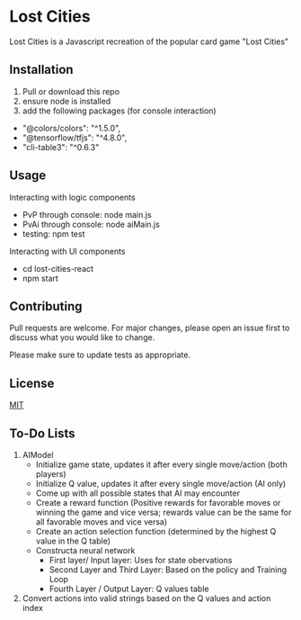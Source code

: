 # Lost Cities

Lost Cities is a Javascript recreation of the popular card game "Lost Cities"

## Installation

1. Pull or download this repo
2. ensure node is installed
3. add the following packages (for console interaction)
- "@colors/colors": "^1.5.0",
- "@tensorflow/tfjs": "^4.8.0",
- "cli-table3": "^0.6.3"
  

## Usage

Interacting with logic components

- PvP through console: node main.js
- PvAi through console: node aiMain.js
- testing: npm test

Interacting with UI components

- cd lost-cities-react
- npm start

## Contributing

Pull requests are welcome. For major changes, please open an issue first
to discuss what you would like to change.

Please make sure to update tests as appropriate.

## License

[MIT](https://choosealicense.com/licenses/mit/)

## To-Do Lists
1. AIModel
    - Initialize game state, updates it after every single move/action (both players)
    - Initialize Q value, updates it after every single move/action (AI only)
    - Come up with all possible states that AI may encounter
    - Create a reward function (Positive rewards for favorable moves or winning the game and vice versa; rewards value can be the same for all favorable moves and vice versa)
    - Create an action selection function (determined by the highest Q value in the Q table)
    - Constructa neural network 
        - First layer/ Input layer: Uses for state obervations
        - Second Layer and Third Layer: Based on the policy and Training Loop
        - Fourth Layer / Output Layer: Q values table
2. Convert actions into valid strings based on the Q values and action index
